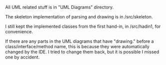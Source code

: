 All UML related stuff is in "UML Diagrams" directory.

The skeleton implementation of parsing and drawing is in /src/skeleton.

I still kept the implemented classes from the first hand-in, in /src/hadin1, for convenience.

If there are any parts in the UML diagrams that have "drawing." before a class/interface/method name,
this is because they were automatically changed by the IDE.
I tried to change them back, but it is possible I missed one by accident.
